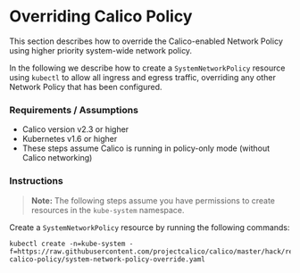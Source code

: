 # Overriding Calico Policy

This section describes how to override the Calico-enabled Network Policy using higher priority system-wide
network policy.

In the following we describe how to create a `SystemNetworkPolicy` resource using `kubectl` to allow all
ingress and egress traffic, overriding any other Network Policy that has been configured.

### Requirements / Assumptions

- Calico version v2.3 or higher
- Kubernetes v1.6 or higher
- These steps assume Calico is running in policy-only mode (without Calico networking)

### Instructions

> **Note:** The following steps assume you have permissions to create resources in the `kube-system` namespace.

Create a `SystemNetworkPolicy` resource by running the following commands:

```
kubectl create -n=kube-system -f=https://raw.githubusercontent.com/projectcalico/calico/master/hack/remove-calico-policy/system-network-policy-override.yaml
```
